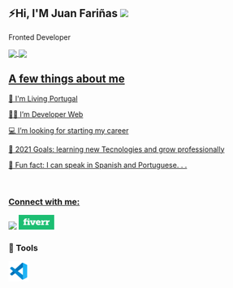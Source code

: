 <h2>⚡️Hi, I'M Juan Fariñas <a href="https://github.com/jcfgDEV/github-profile-views-counter"><img src="https://komarev.com/ghpvc/?username=jcfgDEV&color=green"></a> </h2>
<p>Fronted Developer</p>


<a href="https://github.com/jcfgDEV">
<img width="440" align="center" src="https://github-readme-stats.vercel.app/api?username=jcfgDEV&bg_color=050505&title_color=39e010&text_color=39e010">
</a>
<a href="https://github.com/KarthikNayak024/github-readme-stats">
<img align="center" src="https://github-readme-stats.anuraghazra1.vercel.app/api/top-langs/?username=jcfgDEV&layout=compact&bg_color=050505&title_color=39e010&text_color=39e010"/>



<h2>A few things about me</h2>
<p> 📍 I'm Living Portugal</p>
<p> 👨‍💻 I’m Developer Web </p>
<p> 💻 I’m looking for starting my career</p>
<p> 💫 2021 Goals: learning new Tecnologies and grow professionally </p>
<p> 🧐 Fun fact: I can speak in Spanish and Portuguese. . .</p>

<br>

<h3 align="left">Connect with me:</h3>
<a href='https://www.linkedin.com/in/juan-fariñas/' target="_blank"><img src="https://img.shields.io/badge/LinkedIn-0077B5?style=for-the-badge&logo=linkedin&logoColor=white"/></a>
<a href='https://www.fiverr.com/jcfg_dev' target="_blank"><img width='70px' height='29px' src='icons/Fiverr.png'/></a>

<h3>🧰 Tools</h3>
<img width='40px' src='icons/VSCODE.png'/>


[GitHub Profile Views Counter]: https://github.com/jcfgDEV/github-profile-views-counter
<!---
jcfgDEV/jcfgDEV is a ✨ special ✨ repository because its `README.md` (this file) appears on your GitHub profile.
You can click the Preview link to take a look at your changes.
--->

